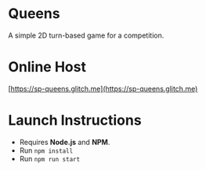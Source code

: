 # Queens

A simple 2D turn-based game for a competition.

# Online Host

[https://sp-queens.glitch.me](https://sp-queens.glitch.me)

# Launch Instructions

- Requires **Node.js** and **NPM**.
- Run `npm install`
- Run `npm run start `
